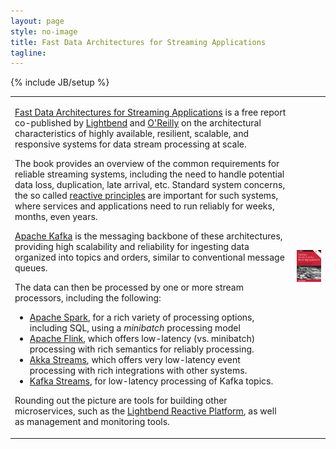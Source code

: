 ```yaml
---
layout: page
style: no-image
title: Fast Data Architectures for Streaming Applications
tagline:
---
```

{% include JB/setup %}

<table>
<tr>
<td>
<p><a href="http://www.oreilly.com/data/free/fast-data-architectures-for-streaming-applications.csp">Fast Data Architectures for Streaming Applications</a> is a free report co-published by <a href="http://lightbend.com">Lightbend</a> and <a href="http://oreilly.com">O'Reilly</a> on the architectural characteristics of highly available, resilient, scalable, and responsive systems for data stream processing at scale.</p>

<p>The book provides an overview of the common requirements for reliable streaming systems, including the need to handle potential data loss, duplication, late arrival, etc. Standard system concerns, the so called <a href="http://www.reactivemanifesto.org/">reactive principles</a> are important for such systems, where services and applications need to run reliably for weeks, months, even years.</p>

<p><a href="http://kafka.apache.org">Apache Kafka</a> is the messaging backbone of these architectures, providing high scalability and reliability for ingesting data organized into topics and orders, similar to conventional message queues.</p>

<p>The data can then be processed by one or more stream processors, including the following:</p>

<ul>
  <li><a href="http://spark.apache.org">Apache Spark</a>, for a rich variety of processing options, including SQL, using a <em>minibatch</em> processing model</li>
  <li><a href="http://flink.apache.org">Apache Flink</a>, which offers low-latency (vs. minibatch) processing with rich semantics for reliably processing.</li>
  <li><a href="http://akka.io">Akka Streams</a>, which offers very low-latency event processing with rich integrations with other systems.</li>
  <li><a href="http://docs.confluent.io/3.0.0/streams/">Kafka Streams</a>, for low-latency processing of Kafka topics.</li>
</ul>

<p>Rounding out the picture are tools for building other microservices, such as the <a href="http://www.lightbend.com/platform">Lightbend Reactive Platform</a>, as well as management and monitoring tools.</p>

</td>
<td class="fd-arch-streaming-cover-cell"><a href="http://www.oreilly.com/data/free/fast-data-architectures-for-streaming-applications.csp"><img src="/assets/images/FastDataArch-StreamingApps-256x337.png" alt="Fast Data Architectures for Streaming Applications"/></a></td>
</tr>
</table>
